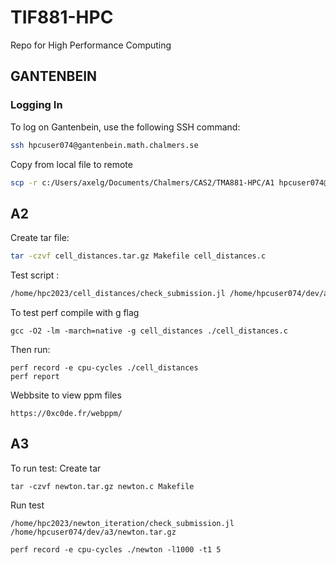 # TIF881-HPC
Repo for High Performance Computing

## GANTENBEIN

### Logging In
To log on Gantenbein, use the following SSH command:

```bash
ssh hpcuser074@gantenbein.math.chalmers.se
```
Copy from local file to remote
```bash
scp -r c:/Users/axelg/Documents/Chalmers/CAS2/TMA881-HPC/A1 hpcuser074@gantenbein.math.chalmers.se:./dev
```

## A2
Create tar file:
```bash
tar -czvf cell_distances.tar.gz Makefile cell_distances.c
```
Test script :
```bash
/home/hpc2023/cell_distances/check_submission.jl /home/hpcuser074/dev/a2/cell_distances.tar.gz
```

To test perf compile with g flag
```
gcc -O2 -lm -march=native -g cell_distances ./cell_distances.c
```

Then run:
```
perf record -e cpu-cycles ./cell_distances
perf report
```


Webbsite to view ppm files
``` 
https://0xc0de.fr/webppm/
```


## A3
To run test:
Create tar
```
tar -czvf newton.tar.gz newton.c Makefile
```
Run test
```
/home/hpc2023/newton_iteration/check_submission.jl /home/hpcuser074/dev/a3/newton.tar.gz
```

```
perf record -e cpu-cycles ./newton -l1000 -t1 5
```
